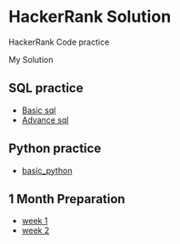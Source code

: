# HackerRank Solution

HackerRank Code practice

My Solution

## **SQL  practice**

* [Basic sql](sql\sql_basic "sql basic")
* [Advance sql](sql\sql_advance "sql advance")

## Python practice

* [basic_python](python/bacsic_python/introduction "basic python")

## 1 Month Preparation

* [week 1](1month-prepare-kit/week1 "week1")
* [week 2](1month-prepare-kit/week2 "week2")
